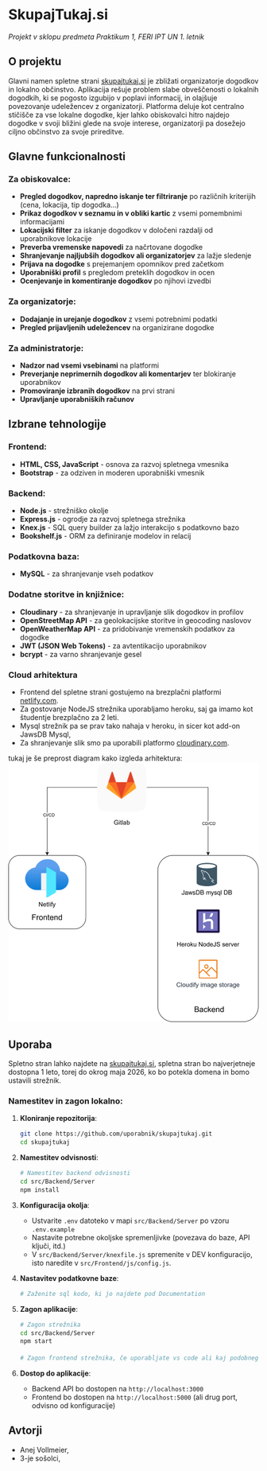# SkupajTukaj.si
_Projekt v sklopu predmeta Praktikum 1, FERI IPT UN 1. letnik_

## O projektu
Glavni namen spletne strani [skupajtukaj.si](https://skupajtukaj.si/) je zbližati organizatorje dogodkov in lokalno občinstvo. Aplikacija rešuje problem slabe obveščenosti o lokalnih dogodkih, ki se pogosto izgubijo v poplavi informacij, in olajšuje povezovanje udeležencev z organizatorji. Platforma deluje kot centralno stičišče za vse lokalne dogodke, kjer lahko obiskovalci hitro najdejo dogodke v svoji bližini glede na svoje interese, organizatorji pa dosežejo ciljno občinstvo za svoje prireditve.

## Glavne funkcionalnosti

### Za obiskovalce:
- **Pregled dogodkov, napredno iskanje ter filtriranje** po različnih kriterijih (cena, lokacija, tip dogodka...)
- **Prikaz dogodkov v seznamu in v obliki kartic** z vsemi pomembnimi informacijami
- **Lokacijski filter** za iskanje dogodkov v določeni razdalji od uporabnikove lokacije
- **Preverba vremenske napovedi** za načrtovane dogodke
- **Shranjevanje najljubših dogodkov ali organizatorjev** za lažje sledenje
- **Prijava na dogodke** s prejemanjem opomnikov pred začetkom
- **Uporabniški profil** s pregledom preteklih dogodkov in ocen
- **Ocenjevanje in komentiranje dogodkov** po njihovi izvedbi

### Za organizatorje:
- **Dodajanje in urejanje dogodkov** z vsemi potrebnimi podatki
- **Pregled prijavljenih udeležencev** na organizirane dogodke

### Za administratorje:
- **Nadzor nad vsemi vsebinami** na platformi
- **Preverjanje neprimernih dogodkov ali komentarjev** ter blokiranje uporabnikov
- **Promoviranje izbranih dogodkov** na prvi strani
- **Upravljanje uporabniških računov**

## Izbrane tehnologije

### Frontend:
- **HTML, CSS, JavaScript** - osnova za razvoj spletnega vmesnika
- **Bootstrap** - za odziven in moderen uporabniški vmesnik

### Backend:
- **Node.js** - strežniško okolje
- **Express.js** - ogrodje za razvoj spletnega strežnika
- **Knex.js** - SQL query builder za lažjo interakcijo s podatkovno bazo
- **Bookshelf.js** - ORM za definiranje modelov in relacij

### Podatkovna baza:
- **MySQL** - za shranjevanje vseh podatkov

### Dodatne storitve in knjižnice:
- **Cloudinary** - za shranjevanje in upravljanje slik dogodkov in profilov
- **OpenStreetMap API** - za geolokacijske storitve in geocoding naslovov
- **OpenWeatherMap API** - za pridobivanje vremenskih podatkov za dogodke
- **JWT (JSON Web Tokens)** - za avtentikacijo uporabnikov
- **bcrypt** - za varno shranjevanje gesel

### Cloud arhitektura
- Frontend del spletne strani gostujemo na brezplačni platformi [netlify.com](https://www.netlify.com/).
- Za gostovanje NodeJS strežnika uporabljamo heroku, saj ga imamo kot študentje brezplačno za 2 leti.
- Mysql strežnik pa se prav tako nahaja v heroku, in sicer kot add-on JawsDB Mysql,
- Za shranjevanje slik smo pa uporabili platformo [cloudinary.com](https://cloudinary.com/).

tukaj je še preprost diagram kako izgleda arhitektura:
![arhitektura](Documentation/CloudDiagram.svg)

## Uporaba
Spletno stran lahko najdete na [skupajtukaj.si](https://skupajtukaj.si/), spletna stran bo najverjetneje dostopna 1 leto, torej do okrog maja 2026, ko bo potekla domena in bomo ustavili strežnik.

### Namestitev in zagon lokalno:

1. **Kloniranje repozitorija**:
   ```bash
   git clone https://github.com/uporabnik/skupajtukaj.git
   cd skupajtukaj
   ```

2. **Namestitev odvisnosti**:
   ```bash
   # Namestitev backend odvisnosti
   cd src/Backend/Server
   npm install
   ```

3. **Konfiguracija okolja**:
   - Ustvarite `.env` datoteko v mapi `src/Backend/Server` po vzoru `.env.example`
   - Nastavite potrebne okoljske spremenljivke (povezava do baze, API ključi, itd.)
   - V `src/Backend/Server/knexfile.js` spremenite v DEV konfiguracijo, isto naredite v `src/Frontend/js/config.js`.
4. **Nastavitev podatkovne baze**:
   ```bash
   # Zaženite sql kodo, ki jo najdete pod Documentation
   ```

5. **Zagon aplikacije**:
   ```bash
   # Zagon strežnika
   cd src/Backend/Server
   npm start
   
   # Zagon frontend strežnika, če uporabljate vs code ali kaj podobnega
   ```

6. **Dostop do aplikacije**:
   - Backend API bo dostopen na `http://localhost:3000`
   - Frontend bo dostopen na `http://localhost:5000` (ali drug port, odvisno od konfiguracije)


## Avtorji

- Anej Vollmeier,
- 3-je sošolci,

